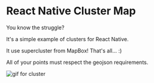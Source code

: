# React Native Cluster Map

You know the struggle?

It's a simple example of clusters for React Native.

It use supercluster from MapBox! That's all... :)

All of your points must respect the geojson requirements.

![gif for cluster](https://github.com/warka0/react-native-cluster-example/blob/master/cluster.gif)
